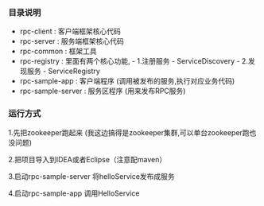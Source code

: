 ### 目录说明
- rpc-client : 客户端框架核心代码
- rpc-server : 服务端框架核心代码
- rpc-common : 框架工具
- rpc-registry : 里面有两个核心功能,
		- 1.注册服务 - ServiceDiscovery
		- 2.发现服务 - ServiceRegistry
- rpc-sample-app : 客户端程序 (调用被发布的服务,执行对应业务代码)
- rpc-sample-server : 服务区程序 (用来发布RPC服务)

### 运行方式

1.先把zookeeper跑起来 (我这边搞得是zookeeper集群,可以单台zookeeper跑也没问题)

2.把项目导入到IDEA或者Eclipse（注意配maven）

3.启动rpc-sample-server 将helloService发布成服务

4.启动rpc-sample-app 调用HelloService
